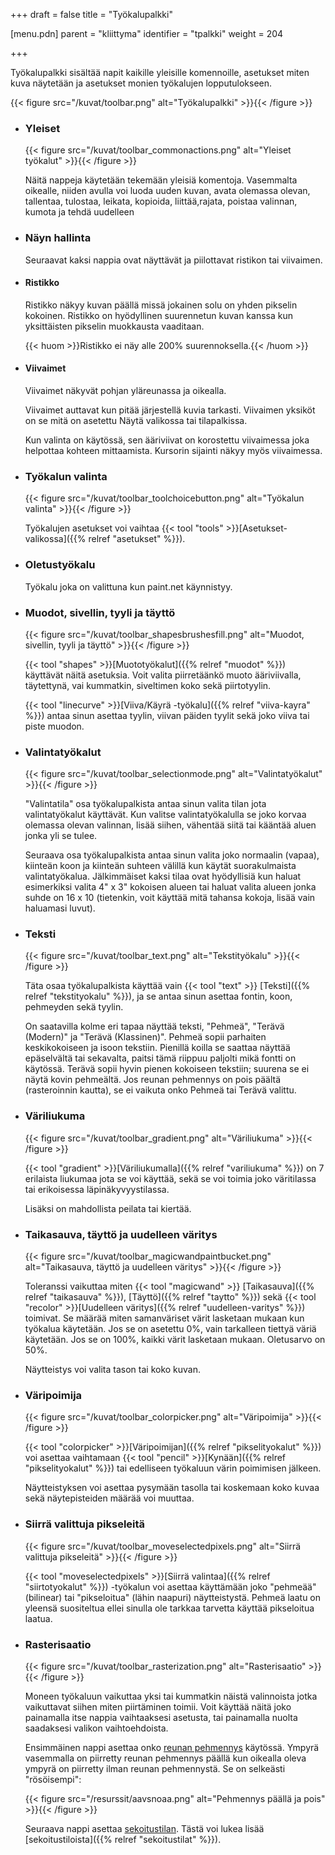 +++
draft = false
title = "Työkalupalkki"

[menu.pdn]
    parent = "kliittyma"
    identifier = "tpalkki"
    weight = 204

+++

Työkalupalkki sisältää napit kaikille yleisille komennoille, asetukset miten kuva näytetään ja asetukset monien työkalujen lopputulokseen.

{{< figure src="/kuvat/toolbar.png" alt="Työkalupalkki" >}}{{< /figure >}}

* ### Yleiset

    {{< figure src="/kuvat/toolbar_commonactions.png" alt="Yleiset työkalut" >}}{{< /figure >}}

    Näitä nappeja käytetään tekemään yleisiä komentoja. Vasemmalta oikealle, niiden avulla voi luoda uuden kuvan, avata olemassa olevan,
    tallentaa, tulostaa, leikata, kopioida, liittää,rajata, poistaa valinnan, kumota ja tehdä uudelleen

* ### Näyn hallinta

    Seuraavat kaksi nappia ovat näyttävät ja piilottavat ristikon tai viivaimen.

* #### Ristikko

    Ristikko näkyy kuvan päällä missä jokainen solu on yhden pikselin kokoinen. Ristikko on hyödyllinen suurennetun kuvan kanssa kun yksittäisten
    pikselin muokkausta vaaditaan.

    {{< huom >}}Ristikko ei näy alle 200% suurennoksella.{{< /huom >}}

* #### Viivaimet

    Viivaimet näkyvät pohjan yläreunassa ja oikealla.

    Viivaimet auttavat kun pitää järjestellä kuvia tarkasti. Viivaimen yksiköt on se mitä on asetettu Näytä valikossa tai tilapalkissa.

    Kun valinta on käytössä, sen ääriviivat on korostettu viivaimessa joka helpottaa kohteen mittaamista. Kursorin sijainti näkyy myös viivaimessa.

* ### Työkalun valinta

    {{< figure src="/kuvat/toolbar_toolchoicebutton.png" alt="Työkalun valinta" >}}{{< /figure >}}

    Työkalujen asetukset voi vaihtaa {{< tool "tools" >}}[Asetukset-valikossa]({{% relref "asetukset" %}}).

* ### Oletustyökalu

    Työkalu joka on valittuna kun paint.net käynnistyy.

* ### Muodot, sivellin, tyyli ja täyttö

    {{< figure src="/kuvat/toolbar_shapesbrushesfill.png" alt="Muodot, sivellin, tyyli ja täyttö" >}}{{< /figure >}}

    {{< tool "shapes" >}}[Muototyökalut]({{% relref "muodot" %}}) käyttävät
    näitä asetuksia. Voit valita piirretäänkö muoto ääriviivalla, täytettynä, vai kummatkin, siveltimen koko sekä piirtotyylin.

    {{< tool "linecurve" >}}[Viiva/Käyrä -työkalu]({{% relref "viiva-kayra" %}}) antaa sinun asettaa tyylin, viivan päiden tyylit
    sekä joko viiva tai piste muodon.

* ### Valintatyökalut

    {{< figure src="/kuvat/toolbar_selectionmode.png" alt="Valintatyökalut" >}}{{< /figure >}}

    "Valintatila" osa työkalupalkista antaa sinun valita tilan jota valintatyökalut käyttävät. Kun valitse valintatyökalulla se joko korvaa
    olemassa olevan valinnan, lisää siihen, vähentää siitä tai kääntää aluen jonka yli se tulee.

    Seuraava osa työkalupalkista antaa sinun valita joko normaalin (vapaa), kiinteän koon ja kiinteän suhteen välillä kun käytät suorakulmaista
    valintatyökalua. Jälkimmäiset kaksi tilaa ovat hyödyllisiä kun haluat esimerkiksi valita 4" x 3" kokoisen alueen tai haluat valita alueen
    jonka suhde on 16 x 10 (tietenkin, voit käyttää mitä tahansa kokoja, lisää vain haluamasi luvut).

* ### Teksti

    {{< figure src="/kuvat/toolbar_text.png" alt="Tekstityökalu" >}}{{< /figure >}}

    Täta osaa työkalupalkista käyttää vain {{< tool "text" >}}
    [Teksti]({{% relref "tekstityokalu" %}}), ja se antaa sinun asettaa fontin, koon, pehmeyden sekä tyylin.

    On saatavilla kolme eri tapaa näyttää teksti, "Pehmeä", "Terävä (Modern)" ja "Terävä (Klassinen)". Pehmeä sopii parhaiten keskikokoiseen ja
    isoon tekstiin. Pienillä koilla se saattaa näyttää epäselvältä tai sekavalta, paitsi tämä riippuu paljolti mikä fontti on käytössä. Terävä
    sopii hyvin pienen kokoiseen tekstiin; suurena se ei näytä kovin pehmeältä. Jos reunan pehmennys on pois päältä (rasteroinnin kautta), se
    ei vaikuta onko Pehmeä tai Terävä valittu.

* ### Väriliukuma

    {{< figure src="/kuvat/toolbar_gradient.png" alt="Väriliukuma" >}}{{< /figure >}}

    {{< tool "gradient" >}}[Väriliukumalla]({{% relref "variliukuma" %}})
    on 7 erilaista liukumaa jota se voi käyttää, sekä se voi toimia joko väritilassa tai erikoisessa läpinäkyvyystilassa.

    Lisäksi on mahdollista peilata tai kiertää.

* ### Taikasauva, täyttö ja uudelleen väritys

    {{< figure src="/kuvat/toolbar_magicwandpaintbucket.png" alt="Taikasauva, täyttö ja uudelleen väritys" >}}{{< /figure >}}

    Toleranssi vaikuttaa miten {{< tool "magicwand" >}}
    [Taikasauva]({{% relref "taikasauva" %}}), [Täyttö]({{% relref "taytto" %}}) sekä {{< tool "recolor" >}}[Uudelleen väritys]({{% relref "uudelleen-varitys" %}}) toimivat. Se määrää miten samanväriset värit lasketaan mukaan
    kun työkalua käytetään. Jos se on asetettu 0%, vain tarkalleen tiettyä väriä käytetään. Jos se on 100%, kaikki värit lasketaan mukaan. Oletusarvo on 50%.

    Näytteistys voi valita tason tai koko kuvan.

* ### Väripoimija

    {{< figure src="/kuvat/toolbar_colorpicker.png" alt="Väripoimija" >}}{{< /figure >}}

    {{< tool "colorpicker" >}}[Väripoimijan]({{% relref "pikselityokalut" %}})
    voi asettaa vaihtamaan {{< tool "pencil" >}}[Kynään]({{% relref "pikselityokalut" %}})
    tai edelliseen työkaluun värin poimimisen jälkeen.

    Näytteistyksen voi asettaa pysymään tasolla tai koskemaan koko kuvaa sekä näytepisteiden määrää voi muuttaa.

* ### Siirrä valittuja pikseleitä

    {{< figure src="/kuvat/toolbar_moveselectedpixels.png" alt="Siirrä valittuja pikseleitä" >}}{{< /figure >}}

    {{< tool "moveselectedpixels" >}}[Siirrä valintaa]({{% relref "siirtotyokalut" %}})
    -työkalun voi asettaa käyttämään joko "pehmeää" (bilinear) tai "pikseloitua" (lähin naapuri) näytteistystä. Pehmeä laatu on yleensä suositeltua ellei
    sinulla ole tarkkaa tarvetta käyttää pikseloitua laatua.

* ### Rasterisaatio

    {{< figure src="/kuvat/toolbar_rasterization.png" alt="Rasterisaatio" >}}{{< /figure >}}

    Moneen työkaluun vaikuttaa yksi tai kummatkin näistä valinnoista jotka vaikuttavat siihen miten piirtäminen toimii. Voit käyttää näitä joko painamalla
    itse nappia vaihtaaksesi asetusta, tai painamalla nuolta saadaksesi valikon vaihtoehdoista.

    Ensimmäinen nappi asettaa onko [reunan pehmennys](https://en.wikipedia.org/wiki/Antialiasing) käytössä. Ympyrä vasemmalla on piirretty reunan pehmennys
    päällä kun oikealla oleva ympyrä on piirretty ilman reunan pehmennystä. Se on selkeästi "rösöisempi":

    {{< figure src="/resurssit/aavsnoaa.png" alt="Pehmennys päällä ja pois" >}}{{< /figure >}}

    Seuraava nappi asettaa [sekoitustilan](https://en.wikipedia.org/wiki/Alpha_compositing). Tästä voi lukea lisää [sekoitustiloista]({{% relref "sekoitustilat" %}}).
